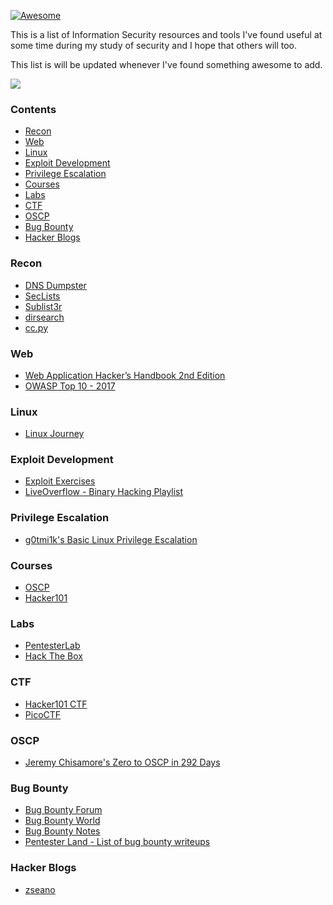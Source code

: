 [![Awesome](https://awesome.re/badge.svg)](https://awesome.re)

This is a list of Information Security resources and tools I've found useful at some time during my study of security and I hope that others will too. 

This list is will be updated whenever I've found something awesome to add.

<img src="http://edwardqiu.com/images/blog/itsalive.gif"/>

### Contents
- [Recon](#recon)
- [Web](#web)
- [Linux](#linux)
- [Exploit Development](#exploit-development)
- [Privilege Escalation](#privilege-escalation)
- [Courses](#courses)
- [Labs](#labs)
- [CTF](#ctf)
- [OSCP](#oscp)
- [Bug Bounty](#bug-bounty)
- [Hacker Blogs](#bug-bounty)

### Recon
- [DNS Dumpster](https://dnsdumpster.com/)
- [SecLists](https://github.com/jhaddix/SecLists)
- [Sublist3r](https://github.com/aboul3la/Sublist3r)
- [dirsearch](https://github.com/maurosoria/dirsearch)
- [cc.py](https://github.com/si9int/cc.py)

### Web
- [Web Application Hacker’s Handbook 2nd Edition](http://mdsec.net/wahh/toc2e.html)
- [OWASP Top 10 - 2017](https://www.owasp.org/images/7/72/OWASP_Top_10-2017_%28en%29.pdf.pdf)

### Linux
- [Linux Journey](https://linuxjourney.com/)

### Exploit Development
- [Exploit Exercises](https://exploit-exercises.com/)
- [LiveOverflow - Binary Hacking Playlist](http://liveoverflow.com/binary_hacking/index.html)

### Privilege Escalation
- [g0tmi1k's Basic Linux Privilege Escalation](https://blog.g0tmi1k.com/2011/08/basic-linux-privilege-escalation/)

### Courses
- [OSCP](https://www.offensive-security.com/information-security-certifications/oscp-offensive-security-certified-professional/)
- [Hacker101](https://www.hacker101.com)

### Labs
- [PentesterLab](https://pentesterlab.com/referral/-MCa2tgjacaaaQ)
- [Hack The Box](https://www.hackthebox.eu)

### CTF
- [Hacker101 CTF](https://ctf.hacker101.com/)
- [PicoCTF](https://picoctf.com/)

### OSCP
- [Jeremy Chisamore's Zero to OSCP in 292 Days](https://blog.mallardlabs.com/zero-to-oscp-in-292-days-or-how-i-accidentally-the-whole-thing-part-2/)

### Bug Bounty
- [Bug Bounty Forum](https://bugbountyforum.com/)
- [Bug Bounty World](https://bugbountyworld.com/)
- [Bug Bounty Notes](https://www.bugbountynotes.com/)
- [Pentester Land - List of bug bounty writeups](https://pentester.land/list-of-bug-bounty-writeups.html)

### Hacker Blogs
- [zseano](https://zseano.com/index.html)
